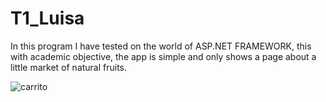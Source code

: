 # T1_Luisa

In this program I have tested on the world of ASP.NET FRAMEWORK, this with academic objective, the app is simple and only shows a page about a little market of natural fruits.

![carrito](https://github.com/user-attachments/assets/e5947bcc-8015-4cfc-8560-39b72a3acce9)
